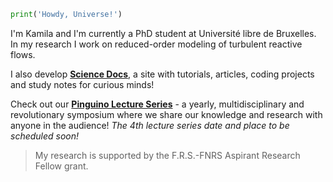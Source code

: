 ```python
print('Howdy, Universe!')
```

I'm Kamila and I'm currently a PhD student at Université libre de Bruxelles. In my research I work on reduced-order modeling of turbulent reactive flows.

I also develop [**Science Docs**](https://kamilazdybal.github.io/science-docs/), a site with tutorials, articles, coding projects and study notes for curious minds!

Check out our [**Pinguino Lecture Series**](http://boccelliengineering.altervista.org/PLS_website/index.html) - a yearly, multidisciplinary and revolutionary symposium where we share our knowledge and research with anyone in the audience! *The 4th lecture series date and place to be scheduled soon!*

> My research is supported by the F.R.S.-FNRS Aspirant Research Fellow grant.
